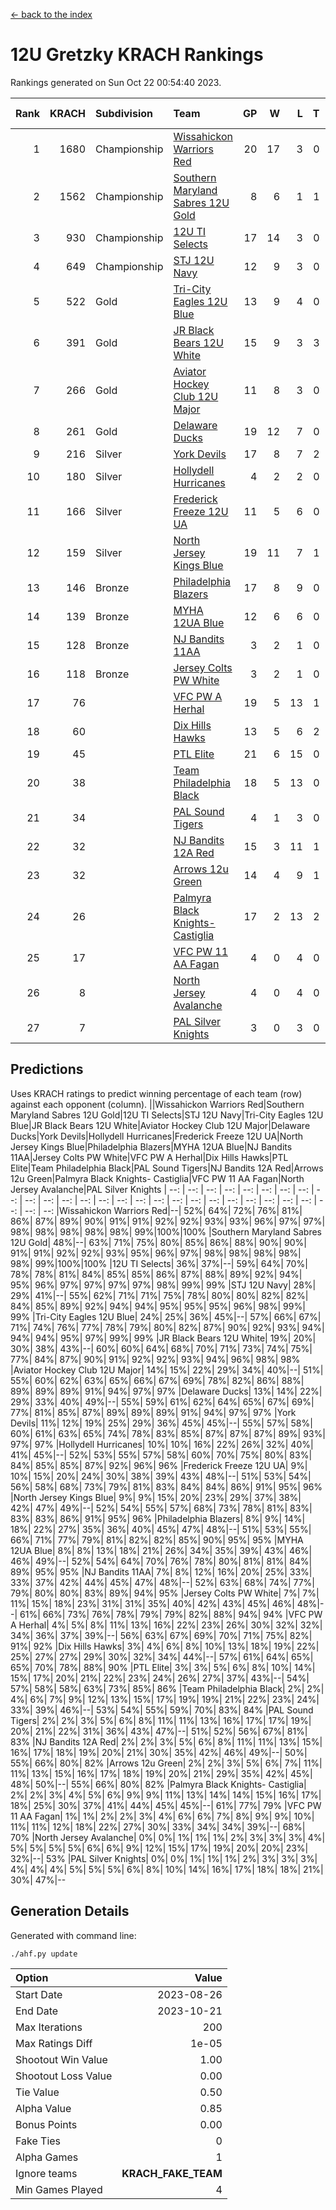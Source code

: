 [<- back to the index](readme.md)
# 12U Gretzky KRACH Rankings
Rankings generated on Sun Oct 22 00:54:40 2023.

Rank|KRACH|Subdivision|Team|GP|W|L|T|OTW|OTL|SoS|Exp Wins|Win Diff
---:|---:|:---|:---|---:|---:|---:|---:|---:|---:|---:|---:|---:
1|1680|Championship|[Wissahickon Warriors Red](https://gamesheetstats.com/seasons/3659/teams/140468/schedule)|20|17|3|0|1|0|372|17.8|-0.0
2|1562|Championship|[Southern Maryland Sabres 12U Gold](https://gamesheetstats.com/seasons/3659/teams/140463/schedule)|8|6|1|1|0|0|493|7.3|-0.0
3|930|Championship|[12U TI Selects](https://gamesheetstats.com/seasons/3659/teams/140450/schedule)|17|14|3|0|0|1|277|14.8|-0.0
4|649|Championship|[STJ 12U Navy](https://gamesheetstats.com/seasons/3659/teams/140464/schedule)|12|9|3|0|1|0|351|9.8|-0.0
5|522|Gold|[Tri-City Eagles 12U Blue](https://gamesheetstats.com/seasons/3659/teams/140466/schedule)|13|9|4|0|0|0|404|9.8|-0.0
6|391|Gold|[JR Black Bears 12U White](https://gamesheetstats.com/seasons/3659/teams/140456/schedule)|15|9|3|3|0|1|348|11.3|-0.0
7|266|Gold|[Aviator Hockey Club 12U Major](https://gamesheetstats.com/seasons/3659/teams/140452/schedule)|11|8|3|0|1|0|232|8.8|-0.0
8|261|Gold|[Delaware Ducks](https://gamesheetstats.com/seasons/3659/teams/140453/schedule)|19|12|7|0|0|0|249|12.8|-0.0
9|216|Silver|[York Devils](https://gamesheetstats.com/seasons/3659/teams/140469/schedule)|17|8|7|2|1|0|442|9.8|-0.0
10|180|Silver|[Hollydell Hurricanes](https://gamesheetstats.com/seasons/3659/teams/140777/schedule)|4|2|2|0|0|0|421|2.8|-0.0
11|166|Silver|[Frederick Freeze 12U UA](https://gamesheetstats.com/seasons/3659/teams/140455/schedule)|11|5|6|0|0|0|359|5.8|-0.0
12|159|Silver|[North Jersey Kings Blue](https://gamesheetstats.com/seasons/3659/teams/140459/schedule)|19|11|7|1|1|0|210|12.4|0.0
13|146|Bronze|[Philadelphia Blazers](https://gamesheetstats.com/seasons/3659/teams/140461/schedule)|17|8|9|0|1|0|439|8.8|-0.0
14|139|Bronze|[MYHA 12UA Blue](https://gamesheetstats.com/seasons/3659/teams/140457/schedule)|12|6|6|0|0|1|355|6.8|-0.0
15|128|Bronze|[NJ Bandits 11AA](https://gamesheetstats.com/seasons/3659/teams/140782/schedule)|3|2|1|0|0|0|65|2.9|0.0
16|118|Bronze|[Jersey Colts PW White](https://gamesheetstats.com/seasons/3659/teams/140778/schedule)|3|2|1|0|0|0|62|2.9|0.0
17|76||[VFC PW A Herhal](https://gamesheetstats.com/seasons/3659/teams/140467/schedule)|19|5|13|1|0|0|397|6.3|-0.0
18|60||[Dix Hills Hawks](https://gamesheetstats.com/seasons/3659/teams/140454/schedule)|13|5|6|2|0|0|143|6.9|0.0
19|45||[PTL Elite](https://gamesheetstats.com/seasons/3659/teams/140462/schedule)|21|6|15|0|1|2|353|6.9|0.0
20|38||[Team Philadelphia Black](https://gamesheetstats.com/seasons/3659/teams/140465/schedule)|18|5|13|0|0|0|167|5.9|0.0
21|34||[PAL Sound Tigers](https://gamesheetstats.com/seasons/3659/teams/140486/schedule)|4|1|3|0|0|1|127|1.9|0.0
22|32||[NJ Bandits 12A Red](https://gamesheetstats.com/seasons/3659/teams/140458/schedule)|15|3|11|1|0|1|356|4.4|0.0
23|32||[Arrows 12u Green](https://gamesheetstats.com/seasons/3659/teams/140451/schedule)|14|4|9|1|1|0|216|5.4|0.0
24|26||[Palmyra Black Knights- Castiglia](https://gamesheetstats.com/seasons/3659/teams/140460/schedule)|17|2|13|2|0|0|319|3.9|0.0
25|17||[VFC PW 11 AA Fagan](https://gamesheetstats.com/seasons/3659/teams/140789/schedule)|4|0|4|0|0|1|454|0.8|-0.0
26|8||[North Jersey Avalanche](https://gamesheetstats.com/seasons/3659/teams/140783/schedule)|4|0|4|0|0|0|81|0.9|0.0
27|7||[PAL Silver Knights](https://gamesheetstats.com/seasons/3659/teams/140514/schedule)|3|0|3|0|0|0|34|0.9|0.0

## Predictions
Uses KRACH ratings to predict winning percentage of each team (row) against each opponent (column).
||Wissahickon Warriors Red|Southern Maryland Sabres 12U Gold|12U TI Selects|STJ 12U Navy|Tri-City Eagles 12U Blue|JR Black Bears 12U White|Aviator Hockey Club 12U Major|Delaware Ducks|York Devils|Hollydell Hurricanes|Frederick Freeze 12U UA|North Jersey Kings Blue|Philadelphia Blazers|MYHA 12UA Blue|NJ Bandits 11AA|Jersey Colts PW White|VFC PW A Herhal|Dix Hills Hawks|PTL Elite|Team Philadelphia Black|PAL Sound Tigers|NJ Bandits 12A Red|Arrows 12u Green|Palmyra Black Knights- Castiglia|VFC PW 11 AA Fagan|North Jersey Avalanche|PAL Silver Knights
| --: | --: | --: | --: | --: | --: | --: | --: | --: | --: | --: | --: | --: | --: | --: | --: | --: | --: | --: | --: | --: | --: | --: | --: | --: | --: | --: | --: 
|Wissahickon Warriors Red|--| 52%| 64%| 72%| 76%| 81%| 86%| 87%| 89%| 90%| 91%| 91%| 92%| 92%| 93%| 93%| 96%| 97%| 97%| 98%| 98%| 98%| 98%| 98%| 99%|100%|100%
|Southern Maryland Sabres 12U Gold| 48%|--| 63%| 71%| 75%| 80%| 85%| 86%| 88%| 90%| 90%| 91%| 91%| 92%| 92%| 93%| 95%| 96%| 97%| 98%| 98%| 98%| 98%| 98%| 99%|100%|100%
|12U TI Selects| 36%| 37%|--| 59%| 64%| 70%| 78%| 78%| 81%| 84%| 85%| 85%| 86%| 87%| 88%| 89%| 92%| 94%| 95%| 96%| 97%| 97%| 97%| 97%| 98%| 99%| 99%
|STJ 12U Navy| 28%| 29%| 41%|--| 55%| 62%| 71%| 71%| 75%| 78%| 80%| 80%| 82%| 82%| 84%| 85%| 89%| 92%| 94%| 94%| 95%| 95%| 95%| 96%| 98%| 99%| 99%
|Tri-City Eagles 12U Blue| 24%| 25%| 36%| 45%|--| 57%| 66%| 67%| 71%| 74%| 76%| 77%| 78%| 79%| 80%| 82%| 87%| 90%| 92%| 93%| 94%| 94%| 94%| 95%| 97%| 99%| 99%
|JR Black Bears 12U White| 19%| 20%| 30%| 38%| 43%|--| 60%| 60%| 64%| 68%| 70%| 71%| 73%| 74%| 75%| 77%| 84%| 87%| 90%| 91%| 92%| 92%| 93%| 94%| 96%| 98%| 98%
|Aviator Hockey Club 12U Major| 14%| 15%| 22%| 29%| 34%| 40%|--| 51%| 55%| 60%| 62%| 63%| 65%| 66%| 67%| 69%| 78%| 82%| 86%| 88%| 89%| 89%| 89%| 91%| 94%| 97%| 97%
|Delaware Ducks| 13%| 14%| 22%| 29%| 33%| 40%| 49%|--| 55%| 59%| 61%| 62%| 64%| 65%| 67%| 69%| 77%| 81%| 85%| 87%| 89%| 89%| 89%| 91%| 94%| 97%| 97%
|York Devils| 11%| 12%| 19%| 25%| 29%| 36%| 45%| 45%|--| 55%| 57%| 58%| 60%| 61%| 63%| 65%| 74%| 78%| 83%| 85%| 87%| 87%| 87%| 89%| 93%| 97%| 97%
|Hollydell Hurricanes| 10%| 10%| 16%| 22%| 26%| 32%| 40%| 41%| 45%|--| 52%| 53%| 55%| 57%| 58%| 60%| 70%| 75%| 80%| 83%| 84%| 85%| 85%| 87%| 92%| 96%| 96%
|Frederick Freeze 12U UA|  9%| 10%| 15%| 20%| 24%| 30%| 38%| 39%| 43%| 48%|--| 51%| 53%| 54%| 56%| 58%| 68%| 73%| 79%| 81%| 83%| 84%| 84%| 86%| 91%| 95%| 96%
|North Jersey Kings Blue|  9%|  9%| 15%| 20%| 23%| 29%| 37%| 38%| 42%| 47%| 49%|--| 52%| 54%| 55%| 57%| 68%| 73%| 78%| 81%| 83%| 83%| 83%| 86%| 91%| 95%| 96%
|Philadelphia Blazers|  8%|  9%| 14%| 18%| 22%| 27%| 35%| 36%| 40%| 45%| 47%| 48%|--| 51%| 53%| 55%| 66%| 71%| 77%| 79%| 81%| 82%| 82%| 85%| 90%| 95%| 95%
|MYHA 12UA Blue|  8%|  8%| 13%| 18%| 21%| 26%| 34%| 35%| 39%| 43%| 46%| 46%| 49%|--| 52%| 54%| 64%| 70%| 76%| 78%| 80%| 81%| 81%| 84%| 89%| 95%| 95%
|NJ Bandits 11AA|  7%|  8%| 12%| 16%| 20%| 25%| 33%| 33%| 37%| 42%| 44%| 45%| 47%| 48%|--| 52%| 63%| 68%| 74%| 77%| 79%| 80%| 80%| 83%| 89%| 94%| 95%
|Jersey Colts PW White|  7%|  7%| 11%| 15%| 18%| 23%| 31%| 31%| 35%| 40%| 42%| 43%| 45%| 46%| 48%|--| 61%| 66%| 73%| 76%| 78%| 79%| 79%| 82%| 88%| 94%| 94%
|VFC PW A Herhal|  4%|  5%|  8%| 11%| 13%| 16%| 22%| 23%| 26%| 30%| 32%| 32%| 34%| 36%| 37%| 39%|--| 56%| 63%| 67%| 69%| 70%| 71%| 75%| 82%| 91%| 92%
|Dix Hills Hawks|  3%|  4%|  6%|  8%| 10%| 13%| 18%| 19%| 22%| 25%| 27%| 27%| 29%| 30%| 32%| 34%| 44%|--| 57%| 61%| 64%| 65%| 65%| 70%| 78%| 88%| 90%
|PTL Elite|  3%|  3%|  5%|  6%|  8%| 10%| 14%| 15%| 17%| 20%| 21%| 22%| 23%| 24%| 26%| 27%| 37%| 43%|--| 54%| 57%| 58%| 58%| 63%| 73%| 85%| 86%
|Team Philadelphia Black|  2%|  2%|  4%|  6%|  7%|  9%| 12%| 13%| 15%| 17%| 19%| 19%| 21%| 22%| 23%| 24%| 33%| 39%| 46%|--| 53%| 54%| 55%| 59%| 70%| 83%| 84%
|PAL Sound Tigers|  2%|  2%|  3%|  5%|  6%|  8%| 11%| 11%| 13%| 16%| 17%| 17%| 19%| 20%| 21%| 22%| 31%| 36%| 43%| 47%|--| 51%| 52%| 56%| 67%| 81%| 83%
|NJ Bandits 12A Red|  2%|  2%|  3%|  5%|  6%|  8%| 11%| 11%| 13%| 15%| 16%| 17%| 18%| 19%| 20%| 21%| 30%| 35%| 42%| 46%| 49%|--| 50%| 55%| 66%| 80%| 82%
|Arrows 12u Green|  2%|  2%|  3%|  5%|  6%|  7%| 11%| 11%| 13%| 15%| 16%| 17%| 18%| 19%| 20%| 21%| 29%| 35%| 42%| 45%| 48%| 50%|--| 55%| 66%| 80%| 82%
|Palmyra Black Knights- Castiglia|  2%|  2%|  3%|  4%|  5%|  6%|  9%|  9%| 11%| 13%| 14%| 14%| 15%| 16%| 17%| 18%| 25%| 30%| 37%| 41%| 44%| 45%| 45%|--| 61%| 77%| 79%
|VFC PW 11 AA Fagan|  1%|  1%|  2%|  2%|  3%|  4%|  6%|  6%|  7%|  8%|  9%|  9%| 10%| 11%| 11%| 12%| 18%| 22%| 27%| 30%| 33%| 34%| 34%| 39%|--| 68%| 70%
|North Jersey Avalanche|  0%|  0%|  1%|  1%|  1%|  2%|  3%|  3%|  3%|  4%|  5%|  5%|  5%|  5%|  6%|  6%|  9%| 12%| 15%| 17%| 19%| 20%| 20%| 23%| 32%|--| 53%
|PAL Silver Knights|  0%|  0%|  1%|  1%|  1%|  2%|  3%|  3%|  3%|  4%|  4%|  4%|  5%|  5%|  5%|  6%|  8%| 10%| 14%| 16%| 17%| 18%| 18%| 21%| 30%| 47%|--

## Generation Details

Generated with command line:
```
./ahf.py update
```

| Option | Value |
| :----- | ----: |
| Start Date | 2023-08-26 |
| End Date | 2023-10-21 |
| Max Iterations | 200 |
| Max Ratings Diff | 1e-05 |
| Shootout Win Value | 1.00 |
| Shootout Loss Value | 0.00 |
| Tie Value | 0.50 |
| Alpha Value | 0.85 |
| Bonus Points | 0.00 |
| Fake Ties | 0 |
| Alpha Games | 1 |
| Ignore teams | __KRACH_FAKE_TEAM__ |
| Min Games Played | 4 |

